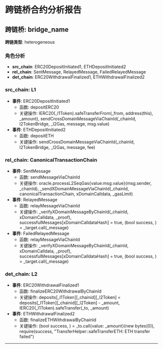 # 跨链桥合约分析报告
## 跨链桥: bridge_name
**跨链类型**: heterogeneous
### 角色分析
- **src_chain**: ERC20DepositInitiated1, ETHDepositInitiated2
- **rel_chain**: SentMessage, RelayedMessage, FailedRelayedMessage
- **det_chain**: ERC20WithdrawalFinalized1, ETHWithdrawalFinalized2
### src_chain: L1
- **事件**: ERC20DepositInitiated1
  - 函数: depositERC20
  - 关键操作: IERC20(_l1Token).safeTransferFrom(_from, address(this), _amount), sendCrossDomainMessageViaChainId(_chainId, l2TokenBridge, _l2Gas, message, msg.value)
- **事件**: ETHDepositInitiated2
  - 函数: depositETH
  - 关键操作: sendCrossDomainMessageViaChainId(_chainId, l2TokenBridge, _l2Gas, message, fee)
### rel_chain: CanonicalTransactionChain
- **事件**: SentMessage
  - 函数: sendMessageViaChainId
  - 关键操作: oracle.processL2SeqGas{value:msg.value}(msg.sender, _chainId), _sendXDomainMessageViaChainId(_chainId, canonicalTransactionChain, xDomainCalldata, _gasLimit)
- **事件**: RelayedMessage
  - 函数: relayMessageViaChainId
  - 关键操作: _verifyXDomainMessageByChainId(_chainId, xDomainCalldata, _proof), successfulMessages[xDomainCalldataHash] = true, (bool success, ) = _target.call(_message)
- **事件**: FailedRelayedMessage
  - 函数: relayMessageViaChainId
  - 关键操作: _verifyXDomainMessageByChainId(_chainId, xDomainCalldata, _proof), successfulMessages[xDomainCalldataHash] = true, (bool success, ) = _target.call(_message)
### det_chain: L2
- **事件**: ERC20WithdrawalFinalized1
  - 函数: finalizeERC20WithdrawalByChainId
  - 关键操作: deposits[_l1Token][_chainid][_l2Token] = deposits[_l1Token][_chainid][_l2Token] - _amount, IERC20(_l1Token).safeTransfer(_to, _amount)
- **事件**: ETHWithdrawalFinalized2
  - 函数: finalizeETHWithdrawalByChainId
  - 关键操作: (bool success, ) = _to.call{value: _amount}(new bytes(0)), require(success, "TransferHelper::safeTransferETH: ETH transfer failed")
---
